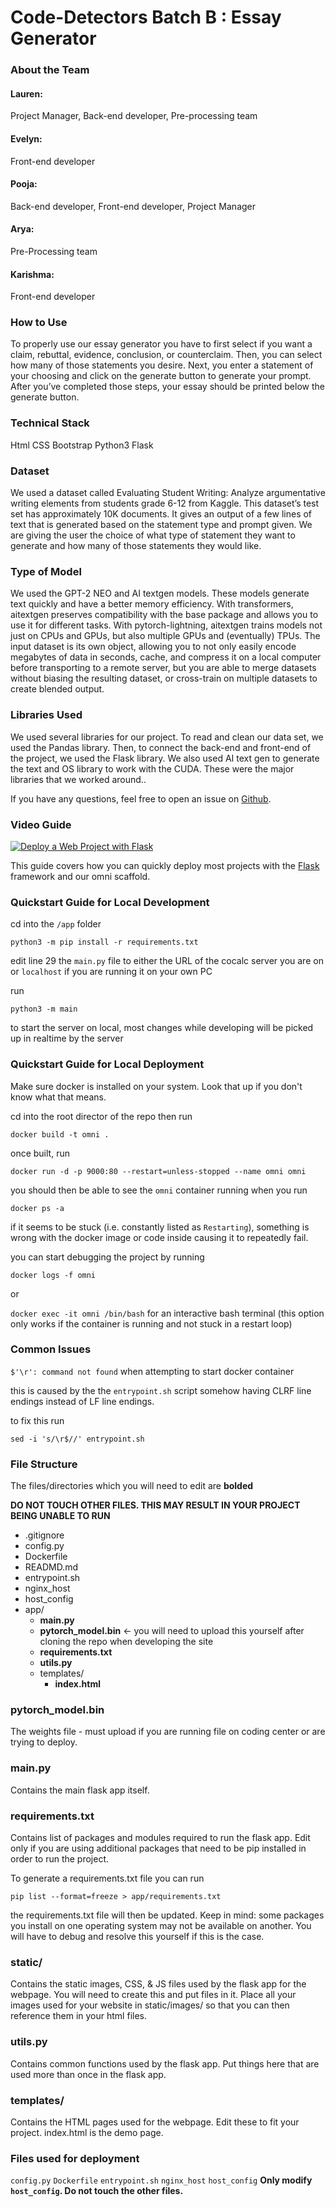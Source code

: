 # Code-Detectors Batch B : Essay Generator
### About the Team
#### Lauren:
Project Manager, Back-end developer, Pre-processing team
#### Evelyn: 
Front-end developer
#### Pooja: 
Back-end developer, Front-end developer, Project Manager
#### Arya:
Pre-Processing team
#### Karishma: 
Front-end developer

### How to Use
To properly use our essay generator you have to first select if you want a claim, rebuttal, evidence, conclusion, or counterclaim. Then, you can select how many of those statements you desire. Next, you enter a statement of your choosing and click on the generate button to generate your prompt. After you’ve completed those steps, your essay should be printed below the generate button. 

### Technical Stack
Html
CSS
Bootstrap
Python3
Flask

### Dataset
We used a dataset called Evaluating Student Writing: Analyze argumentative writing elements from students grade 6-12 from Kaggle. This dataset’s test set has approximately 10K documents. It gives an output of a few lines of text that is generated based on the statement type and prompt given. We are giving the user the choice of what type of statement they want to generate and how many of those statements they would like.  

### Type of Model
We used the GPT-2 NEO and AI textgen models. These models generate text quickly and have a  better memory efficiency. With transformers, aitextgen preserves compatibility with the base package and allows you to use it for different tasks. With pytorch-lightning, aitextgen trains models not just on CPUs and GPUs, but also multiple GPUs and (eventually) TPUs. The input dataset is its own object, allowing you to not only easily encode megabytes of data in seconds, cache, and compress it on a local computer before transporting to a remote server, but you are able to merge datasets without biasing the resulting dataset, or cross-train on multiple datasets to create blended output.

### Libraries Used
We used several libraries for our project. To read and clean our data set, we used the Pandas library. Then, to connect the back-end and front-end of the project, we used the Flask library. We also used AI text gen to generate the text and OS library to work with the CUDA. These were the major libraries that we worked around.. 

If you have any questions, feel free to open an issue on [Github](https://github.com/organization-x/omni/issues).

### Video Guide
[![Deploy a Web Project with Flask](https://img.youtube.com/vi/JUb-PpejA7w/0.jpg)](https://youtu.be/JUb-PpejA7w "Deploy a Web Project with Flask")

This guide covers how you can quickly deploy most projects with the [Flask](https://flask.palletsprojects.com/) framework and our omni scaffold.

### Quickstart Guide for Local Development

cd into the `/app` folder

`python3 -m pip install -r requirements.txt`

edit line 29 the `main.py` file to either the URL of the cocalc server you are on or `localhost` if you are running it on your own PC

run
 
 `python3 -m main`

to start the server on local, most changes while developing will be picked up in realtime by the server

### Quickstart Guide for Local Deployment

Make sure docker is installed on your system. Look that up if you don't know what that means.

cd into the root director of the repo then run 

`docker build -t omni .`

once built, run

`docker run -d -p 9000:80 --restart=unless-stopped --name omni omni`

you should then be able to see the `omni` container running when you run 

`docker ps -a`

if it seems to be stuck (i.e. constantly listed as `Restarting`), something is wrong with the docker image or code inside causing it to repeatedly fail.

you can start debugging the project by running 

`docker logs -f omni` 

or

`docker exec -it omni /bin/bash` for an interactive bash terminal (this option only works if the container is running and not stuck in a restart loop)

### Common Issues

`$'\r': command not found` when attempting to start docker container

this is caused by the the `entrypoint.sh` script somehow having CLRF line endings instead of LF line endings.

to fix this run

`sed -i 's/\r$//' entrypoint.sh`

### File Structure
The files/directories which you will need to edit are **bolded**

**DO NOT TOUCH OTHER FILES. THIS MAY RESULT IN YOUR PROJECT BEING UNABLE TO RUN**

- .gitignore
- config.py
- Dockerfile
- READMD.md
- entrypoint.sh
- nginx_host
- host_config
- app/
     - **main.py**
     - **pytorch_model.bin** <- you will need to upload this yourself after cloning the repo when developing the site
     - **requirements.txt**
     - **utils.py**
     - templates/
          - **index.html**
### pytorch_model.bin ###
The weights file - must upload if you are running file on coding center or are trying to deploy.
### main.py ###
Contains the main flask app itself.
### requirements.txt ###
Contains list of packages and modules required to run the flask app. Edit only if you are using additional packages that need to be pip installed in order to run the project.

To generate a requirements.txt file you can run

`pip list --format=freeze > app/requirements.txt`

the requirements.txt file will then be updated. Keep in mind: some packages you install on one operating system may not be available on another. You will have to debug and resolve this yourself if this is the case.
### static/ ###
Contains the static images, CSS, & JS files used by the flask app for the webpage. You will need to create this and put files in it. Place all your images used for your website in static/images/ so that you can then reference them in your html files.
### utils.py ###
Contains common functions used by the flask app. Put things here that are used more than once in the flask app.
### templates/ ###
Contains the HTML pages used for the webpage. Edit these to fit your project. index.html is the demo page.
### Files used for deployment ###
`config.py`
`Dockerfile`
`entrypoint.sh`
`nginx_host`
`host_config`
**Only modify `host_config`. Do not touch the other files.**
